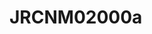 <a name="material" />

# JRCNM02000a
<script type="application/ld+json">
  {
    "@context": "https://schema.org/",
    "@type": "ChemicalSubstance",
    "http://purl.org/dc/terms/conformsTo":
      {
        "@type": "CreativeWork",
        "@id": "https://bioschemas.org/profiles/ChemicalSubstance/0.4-RELEASE/"
      },
    "@id": "https://egonw.github.io/nanowiki/nanowiki382.html#material",
    "name": "JRCNM02000a",
    "sameAs: "http://127.0.0.1/mediawiki/index.php/Special:URIResolver/JRCNM02000a"
  }
</script>

